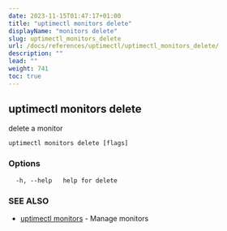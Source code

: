 ```yaml
---
date: 2023-11-15T01:47:17+01:00
title: "uptimectl monitors delete"
displayName: "monitors delete"
slug: uptimectl_monitors_delete
url: /docs/references/uptimectl/uptimectl_monitors_delete/
description: ""
lead: ""
weight: 741
toc: true
---
```

## uptimectl monitors delete

delete a monitor

```
uptimectl monitors delete [flags]
```

### Options

```
  -h, --help   help for delete
```

### SEE ALSO

* [uptimectl monitors](/docs/references/uptimectl/uptimectl_monitors/)	 - Manage monitors

